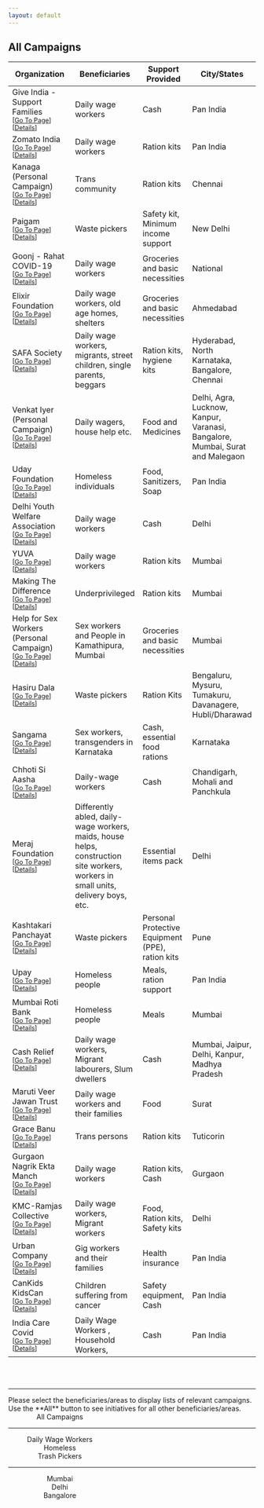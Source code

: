 ```yaml
---
layout: default
---
```


<style>
table th:first-of-type {
    width: 40%;
}
table th:nth-of-type(2) {
    width: 20%;
}
table th:nth-of-type(3) {
    width: 20%;
}
table th:nth-of-type(4) {
    width: 20%;
}
</style>

## All Campaigns

| Organization                                                 | Beneficiaries                                                | Support Provided                                 | City/States                                                  |
| ------------------------------------------------------------ | ------------------------------------------------------------ | ------------------------------------------------ | ------------------------------------------------------------ |
| Give India - Support Families <br><span style='font-size:0.8em'> \[[Go To Page](https://indiafightscorona.giveindia.org/support-families/)\] \[[Details](#give-india---support-families)\]</span> | Daily wage workers                                           | Cash                                             | Pan India                                                    |
| Zomato India <br><span style='font-size:0.8em'> \[[Go To Page](https://www.zomato.com/blog/feed-daily-wager)\] \[[Details](#zomato-india)\]</span> | Daily wage workers                                           | Ration kits                                      | Pan India                                                    |
| Kanaga (Personal Campaign) <br><span style='font-size:0.8em'> \[[Go To Page](https://milaap.org/fundraisers/support-kanaga)\] \[[Details](#kanaga-personal-campaign)\]</span> | Trans community                                              | Ration kits                                      | Chennai                                                      |
| Paigam <br><span style='font-size:0.8em'> \[[Go To Page](https://pages.razorpay.com/pl_EW6B2AlIPZz41X/view)\] \[[Details](#paigam)\]</span> | Waste pickers                                                | Safety kit, Minimum income support               | New Delhi                                                    |
| Goonj - Rahat COVID-19 <br><span style='font-size:0.8em'> \[[Go To Page](https://goonj.org/support-covid-19-affected/)\] \[[Details](#goonj---rahat-covid-19)\]</span> | Daily wage workers                                           | Groceries and basic necessities                  | National                                                     |
| Elixir Foundation <br><span style='font-size:0.8em'> \[[Go To Page](https://pages.razorpay.com/pl_EW357Eyk0tOlaa/view)\] \[[Details](#elixir-foundation)\]</span> | Daily wage workers, old age homes, shelters                  | Groceries and basic necessities                  | Ahmedabad                                                    |
| SAFA Society <br><span style='font-size:0.8em'> \[[Go To Page](https://pages.razorpay.com/Covid19Relief)\] \[[Details](#safa-society)\]</span> | Daily wage workers, migrants, street children, single parents, beggars | Ration kits, hygiene kits                        | Hyderabad, North Karnataka, Bangalore, Chennai               |
| Venkat Iyer (Personal Campaign) <br><span style='font-size:0.8em'> \[[Go To Page](https://milaap.org/fundraisers/support-venkat-iyer)\] \[[Details](#venkat-iyer-personal-campaign)\]</span> | Daily wagers, house help etc.                                | Food and Medicines                               | Delhi, Agra, Lucknow, Kanpur, Varanasi, Bangalore, Mumbai, Surat and Malegaon |
| Uday Foundation <br><span style='font-size:0.8em'> \[[Go To Page](https://www.udayfoundation.org/coronavirus-disease-covid-19/?fbclid=IwAR05051YKouzPYii14L2CNPnS-I80PLgvAj_tw4NUuFxcDIlGl8AS6ft7FA)\] \[[Details](#uday-foundation)\]</span> | Homeless individuals                                         | Food, Sanitizers, Soap                           | Pan India                                                    |
| Delhi Youth Welfare Association <br><span style='font-size:0.8em'> \[[Go To Page](https://www.ourdemocracy.in/Campaign/covid19Delhi)\] \[[Details](#delhi-youth-welfare-association)\]</span> | Daily wage workers                                           | Cash                                             | Delhi                                                        |
| YUVA <br><span style='font-size:0.8em'> \[[Go To Page](https://milaap.org/fundraisers/support-youth-for-unity-and-voluntary-action)\] \[[Details](#yuva)\]</span> | Daily wage workers                                           | Ration kits                                      | Mumbai                                                       |
| Making The Difference <br><span style='font-size:0.8em'> \[[Go To Page](https://pages.razorpay.com/pl_EUwNKcGMyXoosk/view)\] \[[Details](#making-the-difference)\]</span> | Underprivileged                                              | Ration kits                                      | Mumbai                                                       |
| Help for Sex Workers (Personal Campaign) <br><span style='font-size:0.8em'> \[[Go To Page](https://www.ketto.org/fundraiser/covid-19-relief-fund-for-sex-workers-in-kamathipura?payment=form)\] \[[Details](#help-for-sex-workers-personal-campaign)\]</span> | Sex workers and People in Kamathipura, Mumbai                | Groceries and basic necessities                  | Mumbai                                                       |
| Hasiru Dala <br><span style='font-size:0.8em'> \[[Go To Page](http://hasirudala.in/news/wastepickers-and-covid19/)\] \[[Details](#hasiru-dala)\]</span> | Waste pickers                                                | Ration Kits                                      | Bengaluru, Mysuru, Tumakuru, Davanagere, Hubli/Dharawad      |
| Sangama <br><span style='font-size:0.8em'> \[[Go To Page](https://www.ourdemocracy.in/Campaign/supportsangama)\] \[[Details](#sangama)\]</span> | Sex workers, transgenders in Karnataka                       | Cash, essential food rations                     | Karnataka                                                    |
| Chhoti Si Aasha <br><span style='font-size:0.8em'> \[[Go To Page](https://www.ourdemocracy.in/Campaign/Covid19reliefCHD)\] \[[Details](#chhoti-si-aasha)\]</span> | Daily-wage workers                                           | Cash                                             | Chandigarh, Mohali and Panchkula                             |
| Meraj Foundation <br><span style='font-size:0.8em'> \[[Go To Page](https://www.ourdemocracy.in/Campaign/MerajFoundation)\] \[[Details](#meraj-foundation)\]</span> | Differently abled, daily-wage workers, maids, house helps, construction site workers, workers in small units, delivery boys, etc. | Essential items pack                             | Delhi                                                        |
| Kashtakari Panchayat <br><span style='font-size:0.8em'> \[[Go To Page](https://www.ourdemocracy.in/Campaign/Covid19Pune)\] \[[Details](#kashtakari-panchayat)\]</span> | Waste pickers                                                | Personal Protective Equipment (PPE), ration kits | Pune                                                         |
| Upay <br><span style='font-size:0.8em'> \[[Go To Page](https://www.upay.org.in/crowd-fund/Help-us-fight-corona-and-feed-the-homeless)\] \[[Details](#upay)\]</span> | Homeless people                                              | Meals, ration support                            | Pan India                                                    |
| Mumbai Roti Bank <br><span style='font-size:0.8em'> \[[Go To Page](https://rotibankfoundation.org/)\] \[[Details](#mumbai-roti-bank)\]</span> | Homeless people                                              | Meals                                            | Mumbai                                                       |
| Cash Relief <br><span style='font-size:0.8em'> \[[Go To Page](http://www.cashrelief.org/covid-relief/)\] \[[Details](#cash-relief)\]</span> | Daily wage workers, Migrant labourers, Slum dwellers         | Cash                                             | Mumbai, Jaipur, Delhi, Kanpur, Madhya Pradesh                |
| Maruti Veer Jawan Trust <br><span style='font-size:0.8em'> \[[Go To Page](https://www.instagram.com/marutiveerjawantrust/)\] \[[Details](#maruti-veer-jawan-trust)\]</span> | Daily wage workers and their families                        | Food                                             | Surat                                                        |
| Grace Banu <br><span style='font-size:0.8em'> \[[Go To Page](https://milaap.org/fundraisers/trnsgndrrelieftoothukudi)\] \[[Details](#grace-banu)\]</span> | Trans persons                                                | Ration kits                                      | Tuticorin                                                    |
| Gurgaon Nagrik Ekta Manch <br><span style='font-size:0.8em'> \[[Go To Page](https://www.ourdemocracy.in/Campaign/GurgaonDailyWageWorkers)\] \[[Details](#gurgaon-nagrik-ekta-manch)\]</span> | Daily wage workers                                           | Ration kits, Cash                                | Gurgaon                                                      |
| KMC-Ramjas Collective <br><span style='font-size:0.8em'> \[[Go To Page](https://pages.razorpay.com/pl_EXfaOUPkVTIPla/view)\] \[[Details](#kmc-ramjas-collective)\]</span> | Daily wage workers, Migrant workers                          | Food, Ration kits, Safety kits                   | Delhi                                                        |
| Urban Company <br><span style='font-size:0.8em'> \[[Go To Page](https://www.urbancompany.com/uc-relief-fund)\] \[[Details](#urban-company)\]</span> | Gig workers and their families                               | Health insurance                                 | Pan India                                                    |
| CanKids KidsCan <br><span style='font-size:0.8em'> \[[Go To Page](https://milaap.org/fundraisers/support-cankids-kidscan-1?community=10177)\] \[[Details](#cankids-kidscan)\]</span> | Children suffering from cancer                               | Safety equipment, Cash                           | Pan India                                                    |
| India Care Covid <br><span style='font-size:0.8em'> \[[Go To Page](https://docs.google.com/forms/d/1g0bfQT9YLH7RMsyG0zqof3amAlE9PzPk5kaRcTZLUgE)\] \[[Details](#india-care-covid)\]</span> | Daily Wage Workers , Household Workers,                      | Cash                                             | Pan India                                                    |

<br>
<br>
<hr>
Please select the beneficiaries/areas to display lists of relevant campaigns. Use the **All** button to see initiatives for all other beneficiaries/areas.

<section  class="page-header">
<a href="tables_all" class="btn"  style="width:15em;display:inline-block;text-align:center;text-decoration:none">All Campaigns</a>
<hr>
<a href="tables_daily" class="btn"  style="width:15em;display:inline-block;text-align:center;text-decoration:none">Daily Wage Workers</a> 
<br>
<a href="tables_homeless" class="btn"  style="width:15em;display:inline-block;text-align:center;text-decoration:none">Homeless</a> 
<br>
<a href="tables_trash" class="btn"  style="width:15em;display:inline-block;text-align:center;text-decoration:none">Trash Pickers</a>
<hr>
<a href="tables_mumbai" class="btn"  style="width:15em;display:inline-block;text-align:center;text-decoration:none">Mumbai</a> 
<br>
<a href="tables_delhi" class="btn"  style="width:15em;display:inline-block;text-align:center;text-decoration:none">Delhi</a> 
<br>
<a href="tables_bangalore" class="btn"  style="width:15em;display:inline-block;text-align:center;text-decoration:none">Bangalore</a> 
</section>